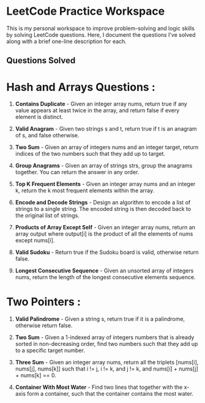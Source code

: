 # LeetCode Practice Workspace

This is my personal workspace to improve problem-solving and logic skills by solving LeetCode questions. Here, I document the questions I've solved along with a brief one-line description for each.

## Questions Solved

# Hash and Arrays Questions : 

1. **Contains Duplicate** - Given an integer array nums, return true if any value appears at least twice in the array, and return false if every element is distinct.

2. **Valid Anagram** - Given two strings s and t, return true if t is an anagram of s, and false otherwise.

3. **Two Sum** - Given an array of integers nums and an integer target, return indices of the two numbers such that they add up to target.

4. **Group Anagrams** - Given an array of strings strs, group the anagrams together. You can return the answer in any order.

5. **Top K Frequent Elements** - Given an integer array nums and an integer k, return the k most frequent elements within the array.

6. **Encode and Decode Strings** - Design an algorithm to encode a list of strings to a single string. The encoded string is then decoded back to the original list of strings.

7. **Products of Array Except Self** - Given an integer array nums, return an array output where output[i] is the product of all the elements of nums except nums[i].

8. **Valid Sudoku** - Return true if the Sudoku board is valid, otherwise return false.

9. **Longest Consecutive Sequence** - Given an unsorted array of integers nums, return the length of the longest consecutive elements sequence.

# Two Pointers :

1. **Valid Palindrome** - Given a string s, return true if it is a palindrome, otherwise return false.

2. **Two Sum** - Given a 1-indexed array of integers numbers that is already sorted in non-decreasing order, find two numbers such that they add up to a specific target number.

3. **Three Sum** - Given an integer array nums, return all the triplets [nums[i], nums[j], nums[k]] such that i != j, i != k, and j != k, and nums[i] + nums[j] + nums[k] == 0.

4. **Container With Most Water** - Find two lines that together with the x-axis form a container, such that the container contains the most water.